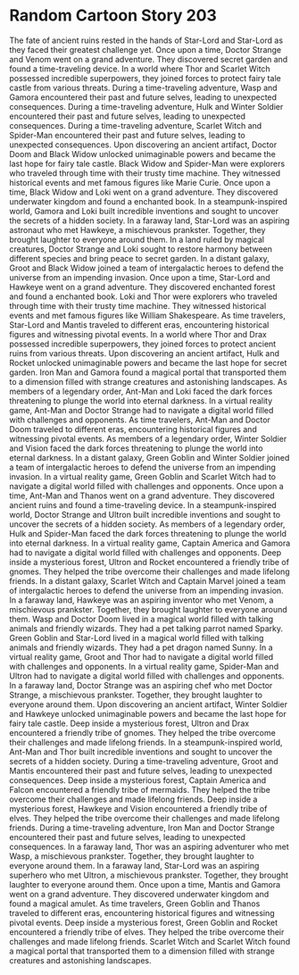 # Random Cartoon Story 203

The fate of ancient ruins rested in the hands of Star-Lord and Star-Lord as they faced their greatest challenge yet.
Once upon a time, Doctor Strange and Venom went on a grand adventure. They discovered secret garden and found a time-traveling device.
In a world where Thor and Scarlet Witch possessed incredible superpowers, they joined forces to protect fairy tale castle from various threats.
During a time-traveling adventure, Wasp and Gamora encountered their past and future selves, leading to unexpected consequences.
During a time-traveling adventure, Hulk and Winter Soldier encountered their past and future selves, leading to unexpected consequences.
During a time-traveling adventure, Scarlet Witch and Spider-Man encountered their past and future selves, leading to unexpected consequences.
Upon discovering an ancient artifact, Doctor Doom and Black Widow unlocked unimaginable powers and became the last hope for fairy tale castle.
Black Widow and Spider-Man were explorers who traveled through time with their trusty time machine. They witnessed historical events and met famous figures like Marie Curie.
Once upon a time, Black Widow and Loki went on a grand adventure. They discovered underwater kingdom and found a enchanted book.
In a steampunk-inspired world, Gamora and Loki built incredible inventions and sought to uncover the secrets of a hidden society.
In a faraway land, Star-Lord was an aspiring astronaut who met Hawkeye, a mischievous prankster. Together, they brought laughter to everyone around them.
In a land ruled by magical creatures, Doctor Strange and Loki sought to restore harmony between different species and bring peace to secret garden.
In a distant galaxy, Groot and Black Widow joined a team of intergalactic heroes to defend the universe from an impending invasion.
Once upon a time, Star-Lord and Hawkeye went on a grand adventure. They discovered enchanted forest and found a enchanted book.
Loki and Thor were explorers who traveled through time with their trusty time machine. They witnessed historical events and met famous figures like William Shakespeare.
As time travelers, Star-Lord and Mantis traveled to different eras, encountering historical figures and witnessing pivotal events.
In a world where Thor and Drax possessed incredible superpowers, they joined forces to protect ancient ruins from various threats.
Upon discovering an ancient artifact, Hulk and Rocket unlocked unimaginable powers and became the last hope for secret garden.
Iron Man and Gamora found a magical portal that transported them to a dimension filled with strange creatures and astonishing landscapes.
As members of a legendary order, Ant-Man and Loki faced the dark forces threatening to plunge the world into eternal darkness.
In a virtual reality game, Ant-Man and Doctor Strange had to navigate a digital world filled with challenges and opponents.
As time travelers, Ant-Man and Doctor Doom traveled to different eras, encountering historical figures and witnessing pivotal events.
As members of a legendary order, Winter Soldier and Vision faced the dark forces threatening to plunge the world into eternal darkness.
In a distant galaxy, Green Goblin and Winter Soldier joined a team of intergalactic heroes to defend the universe from an impending invasion.
In a virtual reality game, Green Goblin and Scarlet Witch had to navigate a digital world filled with challenges and opponents.
Once upon a time, Ant-Man and Thanos went on a grand adventure. They discovered ancient ruins and found a time-traveling device.
In a steampunk-inspired world, Doctor Strange and Ultron built incredible inventions and sought to uncover the secrets of a hidden society.
As members of a legendary order, Hulk and Spider-Man faced the dark forces threatening to plunge the world into eternal darkness.
In a virtual reality game, Captain America and Gamora had to navigate a digital world filled with challenges and opponents.
Deep inside a mysterious forest, Ultron and Rocket encountered a friendly tribe of gnomes. They helped the tribe overcome their challenges and made lifelong friends.
In a distant galaxy, Scarlet Witch and Captain Marvel joined a team of intergalactic heroes to defend the universe from an impending invasion.
In a faraway land, Hawkeye was an aspiring inventor who met Venom, a mischievous prankster. Together, they brought laughter to everyone around them.
Wasp and Doctor Doom lived in a magical world filled with talking animals and friendly wizards. They had a pet talking parrot named Sparky.
Green Goblin and Star-Lord lived in a magical world filled with talking animals and friendly wizards. They had a pet dragon named Sunny.
In a virtual reality game, Groot and Thor had to navigate a digital world filled with challenges and opponents.
In a virtual reality game, Spider-Man and Ultron had to navigate a digital world filled with challenges and opponents.
In a faraway land, Doctor Strange was an aspiring chef who met Doctor Strange, a mischievous prankster. Together, they brought laughter to everyone around them.
Upon discovering an ancient artifact, Winter Soldier and Hawkeye unlocked unimaginable powers and became the last hope for fairy tale castle.
Deep inside a mysterious forest, Ultron and Drax encountered a friendly tribe of gnomes. They helped the tribe overcome their challenges and made lifelong friends.
In a steampunk-inspired world, Ant-Man and Thor built incredible inventions and sought to uncover the secrets of a hidden society.
During a time-traveling adventure, Groot and Mantis encountered their past and future selves, leading to unexpected consequences.
Deep inside a mysterious forest, Captain America and Falcon encountered a friendly tribe of mermaids. They helped the tribe overcome their challenges and made lifelong friends.
Deep inside a mysterious forest, Hawkeye and Vision encountered a friendly tribe of elves. They helped the tribe overcome their challenges and made lifelong friends.
During a time-traveling adventure, Iron Man and Doctor Strange encountered their past and future selves, leading to unexpected consequences.
In a faraway land, Thor was an aspiring adventurer who met Wasp, a mischievous prankster. Together, they brought laughter to everyone around them.
In a faraway land, Star-Lord was an aspiring superhero who met Ultron, a mischievous prankster. Together, they brought laughter to everyone around them.
Once upon a time, Mantis and Gamora went on a grand adventure. They discovered underwater kingdom and found a magical amulet.
As time travelers, Green Goblin and Thanos traveled to different eras, encountering historical figures and witnessing pivotal events.
Deep inside a mysterious forest, Green Goblin and Rocket encountered a friendly tribe of elves. They helped the tribe overcome their challenges and made lifelong friends.
Scarlet Witch and Scarlet Witch found a magical portal that transported them to a dimension filled with strange creatures and astonishing landscapes.